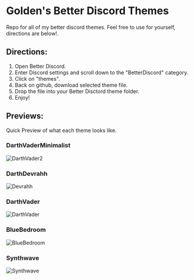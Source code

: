 # Golden's Better Discord Themes
Repo for all of my better discord themes. Feel free to use for yourself, directions are below!.

## Directions:
1. Open Better Discord.
2. Enter Discord settings and scroll down to the "BetterDiscord" category.
3. Click on "themes".
4. Back on github, download selected theme file.
5. Drop the file into your Better Disctord theme folder.
6. Enjoy! 


## Previews:
Quick Preview of what each theme looks like.

### DarthVaderMinimalist
![DarthVader2](https://raw.githubusercontent.com/cgolden15/BD-Themes/main/previews/DarthVaderMinimal.png)

### DarthDevrahh
![Devrahh](https://raw.githubusercontent.com/cgolden15/BD-Themes/main/previews/DarthDevrahh.png)

### DarthVader
![DarthVader](https://raw.githubusercontent.com/cgolden15/BD-Themes/main/previews/DarthVader.png)

### BlueBedroom
![BlueBedroom](https://raw.githubusercontent.com/cgolden15/Assets/main/screenshots/BlueBedroom.png?token=AOTSDHAZUSZ4OUOMEAKGU73AV655I)

### Synthwave
![Synthwave](https://raw.githubusercontent.com/cgolden15/Assets/main/screenshots/Synthwave.png?token=AOTSDHAAR2EBT7GQ4QOKJ4DAV657E)

